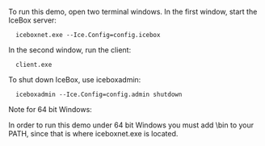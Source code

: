 To run this demo, open two terminal windows. In the first window,
start the IceBox server:

      iceboxnet.exe --Ice.Config=config.icebox

In the second window, run the client:

      client.exe

To shut down IceBox, use iceboxadmin:

      iceboxadmin --Ice.Config=config.admin shutdown

Note for 64 bit Windows:

In order to run this demo under 64 bit Windows you must add
<ice-install-dir>\bin to your PATH, since that is where iceboxnet.exe
is located.
